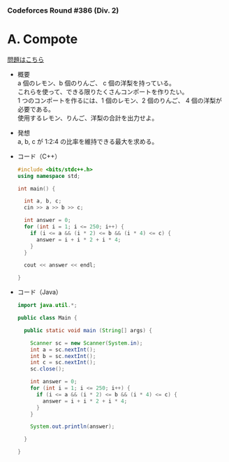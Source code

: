### Codeforces Round #386 (Div. 2)

# A. Compote

  [問題はこちら](https://codeforces.com/problemset/problem/746/A)
  
- 概要<br>
  a 個のレモン、b 個のりんご、 c 個の洋梨を持っている。<br>
  これらを使って、できる限りたくさんコンポートを作りたい。<br>
  1 つのコンポートを作るには、1 個のレモン、2 個のりんご、 4 個の洋梨が必要である。<br>
  使用するレモン、りんご、洋梨の合計を出力せよ。
  
- 発想<br>
  a, b, c が 1:2:4 の比率を維持できる最大を求める。
  
  
- コード（C++）

  ```cpp
  #include <bits/stdc++.h>
  using namespace std;

  int main() {

    int a, b, c;
    cin >> a >> b >> c;

    int answer = 0;
    for (int i = 1; i <= 250; i++) {
      if (i <= a && (i * 2) <= b && (i * 4) <= c) {
        answer = i + i * 2 + i * 4;
      }
    }

    cout << answer << endl;

  }
  ```
  
- コード（Java）

  ```java
  import java.util.*;

  public class Main {

    public static void main (String[] args) {

      Scanner sc = new Scanner(System.in);
      int a = sc.nextInt();
      int b = sc.nextInt();
      int c = sc.nextInt();
      sc.close();

      int answer = 0;
      for (int i = 1; i <= 250; i++) {
        if (i <= a && (i * 2) <= b && (i * 4) <= c) {
          answer = i + i * 2 + i * 4;
        }
      }

      System.out.println(answer);

    }

  }
  ```
    